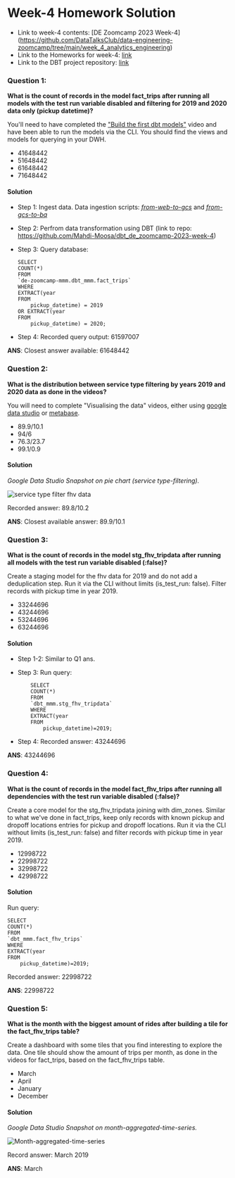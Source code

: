 # Week-4 Homework Solution

* Link to week-4 contents: [DE Zoomcamp 2023 Week-4] (https://github.com/DataTalksClub/data-engineering-zoomcamp/tree/main/week_4_analytics_engineering)
* Link to the Homeworks for week-4: [link](https://github.com/DataTalksClub/data-engineering-zoomcamp/blob/main/cohorts/2023/week_4_analytics_engineering/homework.md)
* Link to the DBT project repository: [link](https://github.com/Mahdi-Moosa/dbt_de_zoomcamp-2023-week-4)

### Question 1: 

**What is the count of records in the model fact_trips after running all models with the test run variable disabled and filtering for 2019 and 2020 data only (pickup datetime)?** 

You'll need to have completed the ["Build the first dbt models"](https://www.youtube.com/watch?v=UVI30Vxzd6c) video and have been able to run the models via the CLI. 
You should find the views and models for querying in your DWH.

- 41648442
- 51648442
- 61648442
- 71648442

#### Solution

* Step 1: Ingest data. Data ingestion scripts: [*from-web-to-gcs*](https://github.com/Mahdi-Moosa/DE-Zoomcamp_2023_HWs/blob/main/Week_4_Homeworks/from_web_to_gcs_parquet.py) and [*from-gcs-to-bq*](https://github.com/Mahdi-Moosa/DE-Zoomcamp_2023_HWs/blob/main/Week_4_Homeworks/el_gcs_to_bq.py)
* Step 2: Perfrom data transformation using DBT (link to repo: https://github.com/Mahdi-Moosa/dbt_de_zoomcamp-2023-week-4)
* Step 3: Query database:

      SELECT
      COUNT(*)
      FROM
      `de-zoomcamp-mmm.dbt_mmm.fact_trips`
      WHERE
      EXTRACT(year
      FROM
          pickup_datetime) = 2019
      OR EXTRACT(year
      FROM
          pickup_datetime) = 2020;

* Step 4: Recorded query output: 61597007

**ANS**: Closest answer available: 61648442

### Question 2: 

**What is the distribution between service type filtering by years 2019 and 2020 data as done in the videos?**

You will need to complete "Visualising the data" videos, either using [google data studio](https://www.youtube.com/watch?v=39nLTs74A3E) or [metabase](https://www.youtube.com/watch?v=BnLkrA7a6gM). 

- 89.9/10.1
- 94/6
- 76.3/23.7
- 99.1/0.9

#### Solution

*Google Data Studio Snapshot on pie chart (service type-filtering).*

![service type filter fhv data](https://user-images.githubusercontent.com/82473321/220749701-7790719b-851f-4bfb-8707-84206b63552f.JPG)

Recorded answer: 89.8/10.2

**ANS**: Closest available answer: 89.9/10.1

### Question 3: 

**What is the count of records in the model stg_fhv_tripdata after running all models with the test run variable disabled (:false)?**  

Create a staging model for the fhv data for 2019 and do not add a deduplication step. Run it via the CLI without limits (is_test_run: false).
Filter records with pickup time in year 2019.

- 33244696
- 43244696
- 53244696
- 63244696

#### Solution

* Step 1-2: Similar to Q1 ans.
* Step 3: Run query:

          SELECT
          COUNT(*)
          FROM
          `dbt_mmm.stg_fhv_tripdata`
          WHERE
          EXTRACT(year
          FROM
              pickup_datetime)=2019;

* Step 4: Recorded answer: 43244696

**ANS**: 43244696

### Question 4: 

**What is the count of records in the model fact_fhv_trips after running all dependencies with the test run variable disabled (:false)?**  

Create a core model for the stg_fhv_tripdata joining with dim_zones.
Similar to what we've done in fact_trips, keep only records with known pickup and dropoff locations entries for pickup and dropoff locations. 
Run it via the CLI without limits (is_test_run: false) and filter records with pickup time in year 2019.

- 12998722
- 22998722
- 32998722
- 42998722

#### Solution
Run query:

    SELECT
    COUNT(*)
    FROM
    `dbt_mmm.fact_fhv_trips`
    WHERE
    EXTRACT(year
    FROM
        pickup_datetime)=2019;

Recorded answer: 22998722

**ANS**: 22998722

### Question 5: 

**What is the month with the biggest amount of rides after building a tile for the fact_fhv_trips table?**

Create a dashboard with some tiles that you find interesting to explore the data. One tile should show the amount of trips per month, as done in the videos for fact_trips, based on the fact_fhv_trips table.

- March
- April
- January
- December

#### Solution

*Google Data Studio Snapshot on month-aggregated-time-series.*

![Month-aggregated-time-series](https://user-images.githubusercontent.com/82473321/220749132-9c936c2b-820d-495d-a064-f1375330d755.jpg)

Record answer: March 2019

**ANS**: March
